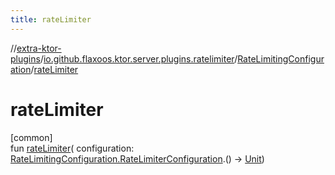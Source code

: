 ```yaml
---
title: rateLimiter
---
```


//[extra-ktor-plugins](../../../index.md)/[io.github.flaxoos.ktor.server.plugins.ratelimiter](../index.md)/[RateLimitingConfiguration](index.md)/[rateLimiter](rate-limiter.md)

# rateLimiter

[common]\
fun [rateLimiter](rate-limiter.md)(
configuration: [RateLimitingConfiguration.RateLimiterConfiguration](-rate-limiter-configuration/index.md).()
-&gt; [Unit](https://kotlinlang.org/api/latest/jvm/stdlib/kotlin/-unit/index.md))




